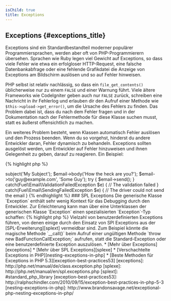 ```yaml
---
isChild: true
title: Exceptions
---
```


## Exceptions {#exceptions_title}

Exceptions sind ein Standardbestandteil moderner populärer Programmiersprachen, werden aber oft von PHP-Programmierern übersehen. Sprachen wie Ruby legen viel Gewicht auf Exceptions, so dass viele Fehler wie etwa ein erfolgloser HTTP-Request, eine falsche Datenbankabfrage oder eine fehlende Grafikdatei die Anzeige von Exceptions am Bildschirm auslösen und so auf Fehler hinweisen.

PHP selbst ist relativ nachlässig, so dass ein `file_get_contents()` üblicherweise nur zu einem `FALSE` und einer Warnung führt. Viele ältere Frameworks wie CodeIgniter geben auch nur `FALSE` zurück, schreiben eine Nachricht in ihr Fehlerlog und erlauben dir den Aufruf einer Methode wie `$this->upload->get_error()`, um die Ursache des Fehlers zu finden. Das Problem dabei ist, dass du nach dem Fehler fragen und in der Dokumentation nach der Fehlermethode für diese Klasse suchen musst, statt es äußerst offensichtlich zu machen.

Ein weiteres Problem besteht, wenn Klassen automatisch Fehler auslösen und den Prozess beenden. Wenn du so vorgehst, hinderst du andere Entwickler daran, Fehler dynamisch zu behandeln. Exceptions sollten ausgelöst werden, um Entwickler auf Fehler hinzuweisen und ihnen Gelegenheit zu geben, darauf zu reagieren. Ein Beispiel:

{% highlight php %}
<?php
$email = new Fuel\Email;
$email->subject('My Subject');
$email->body('How the heck are you?');
$email->to('guy@example.com', 'Some Guy');

try
{
    $email->send();
}
catch(Fuel\Email\ValidationFailedException $e)
{
    // The validation failed
}
catch(Fuel\Email\SendingFailedException $e)
{
    // The driver could not send the email
}
{% endhighlight %}

### SPL Exceptions

Die generische Klasse `Exception` enthält sehr wenig Kontext für das Debugging durch den Entwickler. Zur Erleichterung kann man über eine Unterklassen der generischen Klasse `Exception` einen spezialisierten `Exception`-Typ schaffen:

{% highlight php %}
<?php
class ValidationException extends Exception {}
{% endhighlight %}

So kannst du mehrere `catch`-Blöcke einrichten und unterschiedliche Exceptions auch unterschiedlich behandeln. Das kann zu einer <em>Vielzahl</em> von benutzerdefinierten Exceptions führen, von denen einige durch den Einsatz von SPl Exceptions aus der  [SPL-Erweiterung][splext] vermeidbar sind.

Zum Beispiel könnte die magische Methode `__call()` beim Aufruf einer ungültigen Methode `throw new BadFunctionCallException;` aufrufen, statt die Standard-Exception oder eine benutzerdefinierte Exception auszulösen.

* [Mehr über Exceptions][exceptions]
* [Mehr über SPL Exceptions][splexe]
* [Verschachtelte Exceptions in PHP][nesting-exceptions-in-php]
* [Beste Methoden für Exceptions in PHP 5.3][exception-best-practices53]

[exceptions]: http://php.net/manual/de/class.exception.php
[splexe]: http://php.net/manual/en/spl.exceptions.php
[splext]: #standard_php_library
[exception-best-practices53]: http://ralphschindler.com/2010/09/15/exception-best-practices-in-php-5-3
[nesting-exceptions-in-php]: http://www.brandonsavage.net/exceptional-php-nesting-exceptions-in-php/
